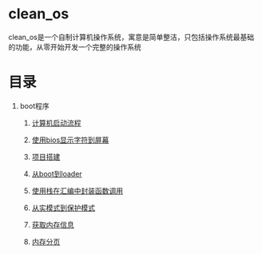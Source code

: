 # clean_os

clean_os是一个自制计算机操作系统，寓意是简单整洁，只包括操作系统最基础的功能，从零开始开发一个完整的操作系统

# 目录

1. boot程序
   
   1. [计算机启动流程](./doc/boot/start.md)
   
   2. [使用bios显示字符到屏幕](./doc/boot/print_bios.md)
   
   3. [项目搭建](./doc/boot/project_struct.md)
   
   4. [从boot到loader](./doc/boot/read_loader.md)
   
   5. [使用栈在汇编中封装函数调用](./doc/boot/invoke_func.md)
   
   6. [从实模式到保护模式](./doc/loader/protected_mode.md)
   
   7. [获取内存信息](./doc/loader/memory_detect.md)
   
   8. [内存分页](./doc/kernel/memory_paging.md)